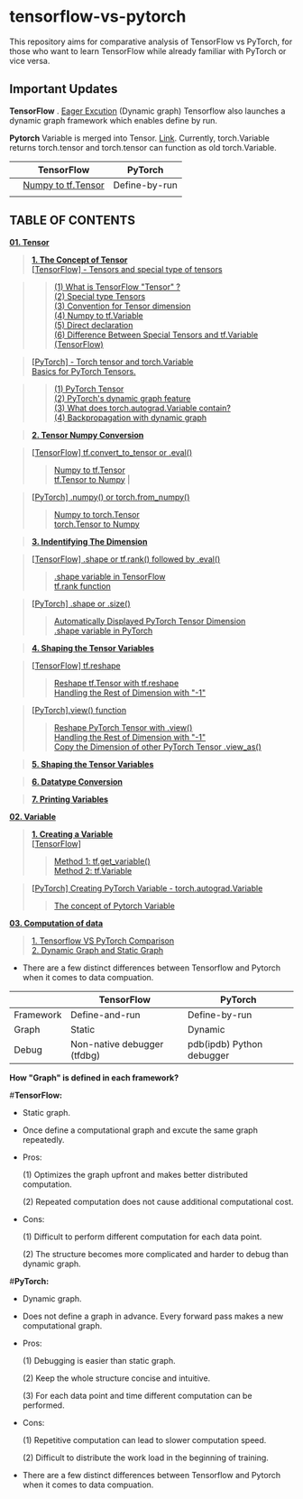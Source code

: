 # tensorflow-vs-pytorch

This repository aims for comparative analysis of TensorFlow vs PyTorch, for those who want to learn TensorFlow while already familiar with PyTorch or vice versa.

## Important Updates

**TensorFlow**  . 
[Eager Excution](https://www.tensorflow.org/guide/eager) (Dynamic graph)
 Tensorflow also launches a dynamic graph framework which enables define by run.

**Pytorch** 
Variable is merged into Tensor. [Link](https://pytorch.org/blog/pytorch-0_4_0-migration-guide).
Currently, torch.Variable returns torch.tensor and torch.tensor can function as old torch.Variable.




|               | TensorFlow                                           | PyTorch                                            |
|---------------|------------------------------------------------------|----------------------------------------------------|
|    | [Numpy to tf.Tensor](https://github.com/tango4j/tensorflow-vs-pytorch#numpy-to-tftensor)                                      | Define-by-run                                      |
|| 

## TABLE OF CONTENTS

[**01. Tensor**](https://github.com/tango4j/tensorflow-vs-pytorch#01-tensor)   

> [**1. The Concept of Tensor**](https://github.com/tango4j/tensorflow-vs-pytorch#01-tensor)   
>[[TensorFlow] - Tensors and special type of tensors](https://github.com/tango4j/tensorflow-vs-pytorch#tensorflow-tensors-and-special-type-of-tensors)  

>> [(1) What is TensorFlow "Tensor" ?](https://github.com/tango4j/tensorflow-vs-pytorch#1-what-is-tensorflow-tensor-)   
>> [(2) Special type Tensors](https://github.com/tango4j/tensorflow-vs-pytorch#2-special-type-tensors)   
>> [(3) Convention for Tensor dimension](https://github.com/tango4j/tensorflow-vs-pytorch#3-convention-for-tensor-dimension)     
>> [(4) Numpy to tf.Variable](https://github.com/tango4j/tensorflow-vs-pytorch#4-numpy-to-tfvariable)   
>> [(5) Direct declaration](https://github.com/tango4j/tensorflow-vs-pytorch#5-direct-declaration)   
>> [(6) Difference Between Special Tensors and tf.Variable (TensorFlow)](https://github.com/tango4j/tensorflow-vs-pytorch#difference-between-special-tensors-and-tfvariable-tensorflow)   

>[[PyTorch] - Torch tensor and torch.Variable](https://github.com/tango4j/tensorflow-vs-pytorch#pytorch-torch-tensor-and-torchvariable)   
>[Basics for PyTorch Tensors.](https://github.com/tango4j/tensorflow-vs-pytorch#basics-for-pytorch-tensors)   

>>[(1) PyTorch Tensor](https://github.com/tango4j/tensorflow-vs-pytorch#1-pytorch-tensor)   
>>[(2) PyTorch's dynamic graph feature](https://github.com/tango4j/tensorflow-vs-pytorch#2-pytorchs-dynamic-graph-feature)   
>>[(3) What does torch.autograd.Variable contain?](https://github.com/tango4j/tensorflow-vs-pytorch#3-what-does-torchautogradvariable-contain)   
>>[(4) Backpropagation with dynamic graph](https://github.com/tango4j/tensorflow-vs-pytorch#4-backpropagation-with-dynamic-graph)   

>[**2. Tensor Numpy Conversion**](https://github.com/tango4j/tensorflow-vs-pytorch#2-tensor-numpy-conversion)   

>[[TensorFlow] tf.convert_to_tensor or .eval()](https://github.com/tango4j/tensorflow-vs-pytorch#tensorflow-tfconvert_to_tensor-or-eval)  
>> [Numpy to tf.Tensor](https://github.com/tango4j/tensorflow-vs-pytorch#numpy-to-tftensor)   
>> [tf.Tensor to Numpy](https://github.com/tango4j/tensorflow-vs-pytorch#tftensor-to-numpy) |

>[[PyTorch] .numpy() or torch.from_numpy()](https://github.com/tango4j/tensorflow-vs-pytorch#pytorch-numpy-or-torchfrom_numpy)   
>>[Numpy to torch.Tensor](https://github.com/tango4j/tensorflow-vs-pytorch#numpy-to-torchtensor)   
>>[torch.Tensor to Numpy](https://github.com/tango4j/tensorflow-vs-pytorch#torchtensor-to-numpy)    

> [**3. Indentifying The Dimension**](https://github.com/tango4j/tensorflow-vs-pytorch#3-indentifying-the-dimension)    

> [[TensorFlow] .shape or tf.rank() followed by .eval()](https://github.com/tango4j/tensorflow-vs-pytorch#tensorflow-shape-or-tfrank-followed-by-eval)   
>> [.shape variable in TensorFlow](https://github.com/tango4j/tensorflow-vs-pytorch#shape-variable-in-tensorflow)   
>> [tf.rank function](https://github.com/tango4j/tensorflow-vs-pytorch#tfrank-function)   

>[[PyTorch] .shape or .size()](https://github.com/tango4j/tensorflow-vs-pytorch#pytorch-shape-or-size)   
>>[Automatically Displayed PyTorch Tensor Dimension](https://github.com/tango4j/tensorflow-vs-pytorch#automatically-displayed-pytorch-tensor-dimension)   
>>[.shape variable in PyTorch](https://github.com/tango4j/tensorflow-vs-pytorch#shape-variable-in-pytorch)   

>[**4. Shaping the Tensor Variables**](https://github.com/tango4j/tensorflow-vs-pytorch#4-shaping-the-tensor-variables)   

>[[TensorFlow] tf.reshape](https://github.com/tango4j/tensorflow-vs-pytorch#tensorflow-tfreshape)   
>>[Reshape tf.Tensor with tf.reshape](https://github.com/tango4j/tensorflow-vs-pytorch#reshape-tftensor-with-tfreshape)   
>>[Handling the Rest of Dimension with "-1"](https://github.com/tango4j/tensorflow-vs-pytorch#handling-the-rest-of-dimension-with--1-1)   

>[[PyTorch].view() function](https://github.com/tango4j/tensorflow-vs-pytorch#pytorch-view-function)   
>> [Reshape PyTorch Tensor with .view()](https://github.com/tango4j/tensorflow-vs-pytorch#reshape-pytorch-tensor-with-view)   
>> [Handling the Rest of Dimension with "-1"](https://github.com/tango4j/tensorflow-vs-pytorch#handling-the-rest-of-dimension-with--1-1)   
>> [Copy the Dimension of other PyTorch Tensor .view_as()](https://github.com/tango4j/tensorflow-vs-pytorch#copy-the-dimension-of-other-pytorch-tensor-view_as)   

> [**5. Shaping the Tensor Variables**](https://github.com/tango4j/tensorflow-vs-pytorch#4-shaping-the-tensor-variables)   

> [**6. Datatype Conversion**](https://github.com/tango4j/tensorflow-vs-pytorch#5-datatype-conversion)    

> [**7. Printing Variables**](https://github.com/tango4j/tensorflow-vs-pytorch#6-printing-variables)   

[**02. Variable**](https://github.com/tango4j/tensorflow-vs-pytorch#02-variables-)   
>[**1. Creating a Variable**](https://github.com/tango4j/tensorflow-vs-pytorch#1-creating-a-variable)   
>[[TensorFlow]](https://github.com/tango4j/tensorflow-vs-pytorch#tensorflow)  
>>[Method 1: tf.get_variable()](https://github.com/tango4j/tensorflow-vs-pytorch#method-1-tfget_variable)  
>>[Method 2: tf.Variable](https://github.com/tango4j/tensorflow-vs-pytorch#method-2-tfvariable)   

>[[PyTorch] Creating PyTorch Variable - torch.autograd.Variable](https://github.com/tango4j/tensorflow-vs-pytorch#pytorch-creating-pytorch-variable---torchautogradvariable)   
>>[The concept of Pytorch Variable](https://github.com/tango4j/tensorflow-vs-pytorch#the-concept-of-pytorch-variable)   

[**03. Computation of data**](https://github.com/tango4j/tensorflow-vs-pytorch#03-computaion-of-data)   
>[1. Tensorflow VS PyTorch Comparison](https://github.com/tango4j/tensorflow-vs-pytorch#1-tensorflow-vs-pytorch-comparison)   
>[2. Dynamic Graph and Static Graph](https://github.com/tango4j/tensorflow-vs-pytorch#1-dynamic-graph-and-static-graph)   

- There are a few distinct differences between Tensorflow and Pytorch when it comes to data compuation.

|               | TensorFlow      | PyTorch        |
|---------------|-----------------|----------------|
| Framework     | Define-and-run  | Define-by-run  |
| Graph         | Static          | Dynamic        |
| Debug         | Non-native debugger (tfdbg) |pdb(ipdb) Python debugger|

**How "Graph" is defined in each framework?**

#**TensorFlow:** 

- Static graph.

- Once define a computational graph and excute the same graph repeatedly.

- Pros: 

    (1) Optimizes the graph upfront and makes better distributed computation.
    
    (2) Repeated computation does not cause additional computational cost.


- Cons: 

    (1) Difficult to perform different computation for each data point.
    
    (2) The structure becomes more complicated and harder to debug than dynamic graph. 


#**PyTorch:** 

- Dynamic graph.

- Does not define a graph in advance. Every forward pass makes a new computational graph.

- Pros: 

    (1) Debugging is easier than static graph.
    
    (2) Keep the whole structure concise and intuitive. 
    
    (3) For each data point and time different computation can be performed.
    
    
- Cons: 

    (1) Repetitive computation can lead to slower computation speed. 
    
    (2) Difficult to distribute the work load in the beginning of training.


- There are a few distinct differences between Tensorflow and Pytorch when it comes to data compuation.

